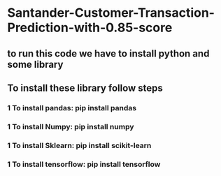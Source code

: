 # Santander-Customer-Transaction-Prediction-with-0.85-score

## to run this code we have to install python and some library
## To install these library follow steps

### 1 To install pandas: pip install pandas
### 1 To install Numpy: pip install numpy
### 1 To install Sklearn: pip install scikit-learn
### 1 To install tensorflow: pip install tensorflow
